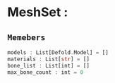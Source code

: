 
# MeshSet : 
## ```Memebers```    
```rust
models : List[Defold.Model] = []  
materials : List[str] = []  
bone_list : List[int] = []  
max_bone_count : int = 0  
```


